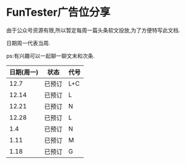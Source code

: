 # FunTester广告位分享

由于公众号资源有限,所以暂定每周一篇头条软文投放,为了方便特写此文档.

日期周一代表当周.

ps:有兴趣可以一起聊一聊文末和次条.

|日期(周一)|状态|代号|
|----|----|----|
|12.7|已预订| L+C|
|12.14|已预订|L|
|12.21|已预订|N|
|12.28|已预订|L
|1.4|已预订|N|
|1.11|已预订|M|
|1.18|已预订|G|